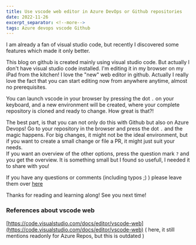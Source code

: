 ```yaml
---
title: Use vscode web editor in Azure DevOps or Github repositories
date: 2022-11-26 
excerpt_separator: <!--more-->
tags: Azure devops vscode Github
---
```


I am already a fan of visual studio code, but recently I discovered some features which made it only better. 

This blog on github is created mainly using visual studio code. But actually I don't have visual studio code installed. I'm editing it in my browser on my iPad from the kitchen! 
I love the "new" web editor in github. Actually I really love the fact that you can start editing now from anywhere anytime, almost no prerequisites. 
<!--more-->
You can launch vscode in your browser by pressing the dot `.` on your keyboard, and a new environment will be created, where your complete repository is cloned and ready to change. How great is that?! 

The best part, is that you can not only do this with Github but also on Azure Devops! Go to your repository in the browser and press the dot `.` and the magic happens. For big changes, it might not be the ideal environment, but if you want to create a small change or file a PR, it might just suit your needs.  
If you want an overview of the other options, press the question mark `?` and you get the overview. 
It is something small but I found so usefull, I needed it to share with you!

If you have any questions or comments (including typos ;) ) please leave them over [here](https://github.com/robvanpamel/robvanpamel.github.io/issues/new) 

Thanks for reading and learning along! See you next time! 


### References about vscode web

[https://code.visualstudio.com/docs/editor/vscode-web](https://code.visualstudio.com/docs/editor/vscode-web) ( here, it still mentions readonly for Azure Repos, but this is outdated )
